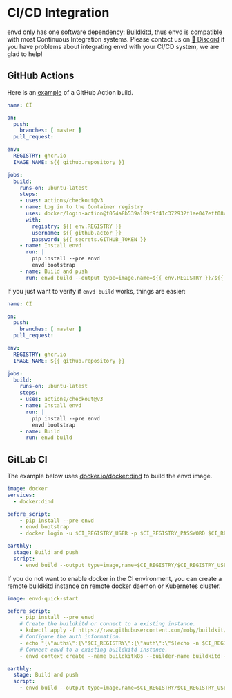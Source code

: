 # CI/CD Integration 

envd only has one software dependency: [Buildkitd](https://github.com/moby/buildkit#containerizing-buildkit), thus envd is compatible with most Continuous Integration systems. Please contact us on [💬 Discord](https://discord.gg/KqswhpVgdU) if you have problems about integrating envd with your CI/CD system, we are glad to help!

## GitHub Actions

Here is an [example](https://github.com/tensorchord/envd-quick-start/blob/master/.github/workflows/release.yml) of a GitHub Action build.

```yaml title="Build and push envd image to ghcr.io"
name: CI

on:
  push:
    branches: [ master ]
  pull_request:

env:
  REGISTRY: ghcr.io
  IMAGE_NAME: ${{ github.repository }}

jobs:
  build:
    runs-on: ubuntu-latest
    steps:
    - uses: actions/checkout@v3
    - name: Log in to the Container registry
      uses: docker/login-action@f054a8b539a109f9f41c372932f1ae047eff08c9
      with:
        registry: ${{ env.REGISTRY }}
        username: ${{ github.actor }}
        password: ${{ secrets.GITHUB_TOKEN }}
    - name: Install envd
      run: |
        pip install --pre envd
        envd bootstrap
    - name: Build and push
      run: envd build --output type=image,name=${{ env.REGISTRY }}/${{ env.IMAGE_NAME }},push=true
```

If you just want to verify if `envd build` works, things are easier:

```yaml title="Build envd image"
name: CI

on:
  push:
    branches: [ master ]
  pull_request:

env:
  REGISTRY: ghcr.io
  IMAGE_NAME: ${{ github.repository }}

jobs:
  build:
    runs-on: ubuntu-latest
    steps:
    - uses: actions/checkout@v3
    - name: Install envd
      run: |
        pip install --pre envd
        envd bootstrap
    - name: Build
      run: envd build
```

## GitLab CI

The example below uses [docker.io/docker:dind](https://hub.docker.com/layers/docker/library/docker/dind/images/sha256-95d63c46fdbeca706f6cb736ebcfbbf81e845c3f5a64ab5133cb0fe15ecbbfc4?context=explore) to build the envd image.

```yaml title=".gitlab-ci.yml"
image: docker
services:
  - docker:dind

before_script:
    - pip install --pre envd
    - envd bootstrap
    - docker login -u $CI_REGISTRY_USER -p $CI_REGISTRY_PASSWORD $CI_REGISTRY

earthly:
  stage: Build and push
  script:
    - envd build --output type=image,name=$CI_REGISTRY/$CI_REGISTRY_USER/envd-quick-start,push=true
```

If you do not want to enable docker in the CI environment, you can create a remote buildkitd instance on remote docker daemon or Kubernetes cluster.

```yaml title=".gitlab-ci.yml"
image: envd-quick-start

before_script:
    - pip install --pre envd
    # Create the buildkitd or connect to a existing instance.
    - kubectl apply -f https://raw.githubusercontent.com/moby/buildkit/master/examples/kubernetes/pod.rootless.yaml
    # Configure the auth information.
    - echo "{\"auths\":{\"$CI_REGISTRY\":{\"auth\":\"$(echo -n $CI_REGISTRY_USER:$CI_REGISTRY_PASSWORD | base64)\"}}}" > ~/.docker/config.json
    # Connect envd to a existing buildkitd instance.
    - envd context create --name buildkitk8s --builder-name buildkitd --use --builder kube-pod

earthly:
  stage: Build and push
  script:
    - envd build --output type=image,name=$CI_REGISTRY/$CI_REGISTRY_USER/envd-quick-start,push=true
```
